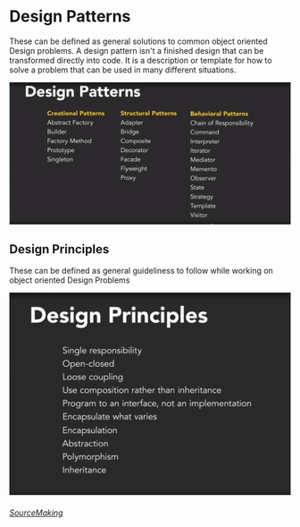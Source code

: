 # Design Patterns 
These can be defined as general solutions to common object oriented Design  problems. A design pattern isn't a finished design that can be transformed directly into code. It is a description or template for how to solve a problem that can be used in many different situations.

<img src="/images/DesignPatterns.PNG">


## Design Principles
These can be defined as general guideliness to follow while working on object oriented  Design Problems

<img src="/images/DesignPrinciples.PNG">



###### [ SourceMaking ](https://sourcemaking.com/design_patterns)
